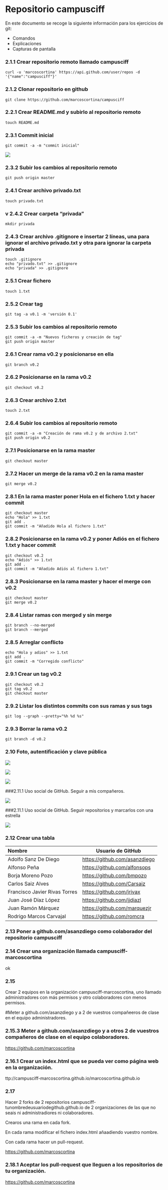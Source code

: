 Repositorio campusciff
===================

En este documento se recoge la siguiente información para los ejercicios de git:

- Comandos
- Explicaciones
- Capturas de pantalla

### 2.1.1 Crear repositorio remoto llamado campusciff
```
curl -u 'marcoscortina' https://api.github.com/user/repos -d '{"name":"campusciff"}'
```

### 2.1.2 Clonar repositorio en github
```
git clone https://github.com/marcoscortina/campusciff
```

### 2.2.1 Crear README.md y subirlo al repositorio remoto
```
touch README.md
```

### 2.3.1 Commit inicial
```
git commit -a -m "commit inicial"
```
![](https://github.com/marcoscortina/campusciff/raw/master/img/CommitInicial.png)


### 2.3.2 Subir los cambios al repositorio remoto
```
git push origin master
```

### 2.4.1 Crear archivo privado.txt
```
touch privado.txt
```

### v 2.4.2 Crear carpeta “privada” 
```
mkdir privada
```

### 2.4.3 Crear archivo .gitignore e insertar 2 líneas, una para ignorar el archivo privado.txt y otra para ignorar la carpeta privada
```
touch .gitignore
echo "privado.txt" >> .gitignore
echo "privada" >> .gitignore
```

### 2.5.1 Crear fichero
```
touch 1.txt		
```

### 2.5.2 Crear tag
```
git tag -a v0.1 -m 'versión 0.1'
```

### 2.5.3 Subir los cambios al repositorio remoto
```
git commit -a -m "Nuevos ficheros y creación de tag"
git push origin master
```		
					
###  2.6.1 Crear rama v0.2 y posicionarse en ella
```
git branch v0.2
```

### 2.6.2 Posicionarse en la rama v0.2 
```
git checkout v0.2
```

### 2.6.3 Crear archivo 2.txt
```
touch 2.txt
```

### 2.6.4 Subir los cambios al repositorio remoto
```
git commit -a -m "Creación de rama v0.2 y de archivo 2.txt"
git push origin v0.2
```


### 2.7.1 Posicionarse en la rama master
```
git checkout master
```


###  2.7.2 Hacer un merge de la rama v0.2 en la rama master
```
git merge v0.2
```

### 2.8.1 En la rama master poner Hola en el fichero 1.txt y hacer commit
```
git checkout master
echo "Hola" >> 1.txt
git add . 
git commit -m "Añadido Hola al fichero 1.txt"
```

### 2.8.2 Posicionarse en la rama v0.2 y poner Adiós en el fichero 1.txt y hacer commit
```
git checkout v0.2
echo "Adiós" >> 1.txt
git add .
git commit -m "Añadido Adiós al fichero 1.txt"
```

### 2.8.3 Posicionarse en la rama master y hacer el merge con v0.2
```
git checkout master
git merge v0.2
```

### 2.8.4 Listar ramas con merged y sin merge
```
git branch --no-merged 
git branch --merged
```

### 2.8.5 Arreglar conflicto
```
echo "Hola y adios" >> 1.txt
git add .
git commit -m "Corregido conflicto"
```
### 2.9.1 Crear un tag v0.2
```
git checkout v0.2
git tag v0.2
git checkout master
```

### 2.9.2 Listar los distintos commits con sus ramas y sus tags
```
git log --graph --pretty="%h %d %s"
```

### 2.9.3 Borrar la rama v0.2
```
git branch -d v0.2
```

### 2.10 Foto, autentificación y clave pública 

![](https://github.com/marcoscortina/campusciff/raw/master/img/FotoDePerfil.png)

![](https://github.com/marcoscortina/campusciff/raw/master/img/DobleFactorDeAutentificacion.png)

![](https://github.com/marcoscortina/campusciff/raw/master/img/ClavePublica.png)

###2.11.1 Uso social de GitHub. Seguir a mis compañeros.

![](https://github.com/marcoscortina/campusciff/raw/master/img/UsoSocialGitFollowing.png)

###2.11.1 Uso social de GitHub. Seguir repositorios y marcarlos con una estrella

![](https://github.com/marcoscortina/campusciff/raw/master/img/UsoSocialGitHubStars.png)



### 2.12 Crear una tabla

| Nombre     					| Usuario de GitHub 
| :-------------------------- 	| -------------------------- 
|Adolfo Sanz De Diego			|https://github.com/asanzdiego
|Alfonso Peña					|https://github.com/alfonsops
|Borja Moreno Pozo				|https://github.com/bmpozo
|Carlos Saiz Alves				|https://github.com/Carsaiz
|Francisco Javier Rivas Torres	|https://github.com/jrivax
|Juan José Díaz López			|https://github.com/jjdiazl
|Juan Ramón Márquez				|https://github.com/marquezjr
|Rodrigo Marcos Carvajal		|https://github.com/romcra



### 2.13 Poner a github.com/asanzdiego como colaborador del repositorio campusciff


### 2.14 Crear una organización llamada campusciff-marcoscortina
ok

### 2.15

Crear 2 equipos en la organización campusciff-marcoscortina, uno llamado administradores con más permisos y otro colaboradores con menos permisos.


#Meter a github.com/asanzdiego y a 2 de vuestros compañeeros de clase en el equipo administradores.

### 2.15.3 Meter a github.com/asanzdiego y a otros 2 de vuestros compañeros de clase en el equipo colaboradores.

https://github.com/marcoscortina

### 2.16.1 Crear un index.html que se pueda ver como página web en la organización.

ttp://campusciff-marcoscortina.github.io/marcoscortina.github.io

### 2.17

Hacer 2 forks de 2 repositorios campusciff- tunombredeusuariodegithub.github.io de 2 organizaciones de las que no seais ni administradiores ni colaboradores.

Crearos una rama en cada fork.

En cada rama modificar el fichero index.html añaadiendo vuestro nombre.

Con cada rama hacer un pull-request.

https://github.com/marcoscortina

### 2.18.1 Aceptar los pull-request que lleguen a los repositorios de tu organización.

https://github.com/marcoscortina






